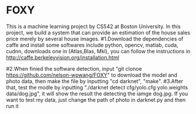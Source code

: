 # FOXY

This is a machine learning project by CS542 at Boston University. In this project, we build a system that can provide an estimation of the house sales price merely by several house images. 
#1.Download the dependencies of caffe and install some softwares include python, opencv, matlab, cuda, cudnn, downloads one in (Atlas,Blas, Mkl), you can follow the instructions in http://caffe.berkeleyvision.org/installation.html 


#2.When finied the software detection, input "git clonoe https://github.com/nelson-wpwang/FOXY" to download the model and photo data, then make the file by inputting "cd darknet", "make". 
#3.After that, test the modle by inputting "./darknet detect cfg/yolo.cfg yolo.weights data/dog.jpg", it will show the result the detecting the iamge dog.jpg. If you want to test my data, just change the path of photo in darknet.py and then run it




